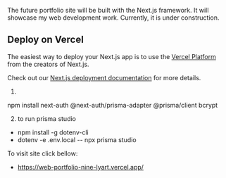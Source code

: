 The future portfolio site will be built with the Next.js framework. 
It will showcase my web development work. 
Currently, it is under construction.


## Deploy on Vercel

The easiest way to deploy your Next.js app is to use the [Vercel Platform](https://vercel.com/new?utm_medium=default-template&filter=next.js&utm_source=create-next-app&utm_campaign=create-next-app-readme) from the creators of Next.js.

Check out our [Next.js deployment documentation](https://nextjs.org/docs/deployment) for more details.

1. 
  npm install next-auth @next-auth/prisma-adapter @prisma/client bcrypt

2. to run prisma studio 
- npm install -g dotenv-cli
- dotenv -e .env.local -- npx prisma studio

To visit site click bellow: 
- https://web-portfolio-nine-lyart.vercel.app/ 

